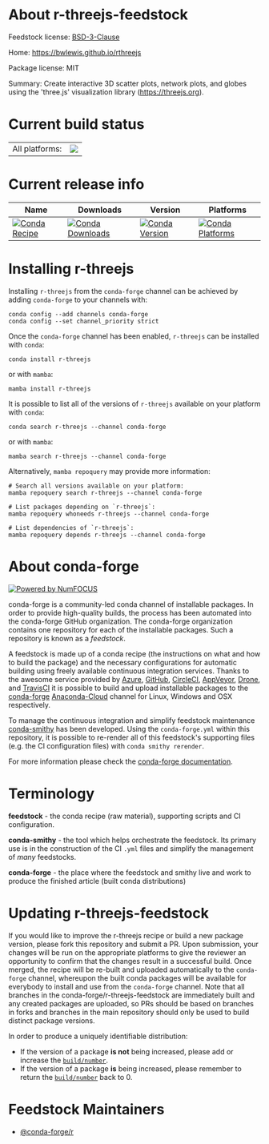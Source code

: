 About r-threejs-feedstock
=========================

Feedstock license: [BSD-3-Clause](https://github.com/conda-forge/r-threejs-feedstock/blob/main/LICENSE.txt)

Home: https://bwlewis.github.io/rthreejs

Package license: MIT

Summary: Create interactive 3D scatter plots, network plots, and globes using the 'three.js' visualization library (<https://threejs.org>).

Current build status
====================


<table><tr><td>All platforms:</td>
    <td>
      <a href="https://dev.azure.com/conda-forge/feedstock-builds/_build/latest?definitionId=1725&branchName=main">
        <img src="https://dev.azure.com/conda-forge/feedstock-builds/_apis/build/status/r-threejs-feedstock?branchName=main">
      </a>
    </td>
  </tr>
</table>

Current release info
====================

| Name | Downloads | Version | Platforms |
| --- | --- | --- | --- |
| [![Conda Recipe](https://img.shields.io/badge/recipe-r--threejs-green.svg)](https://anaconda.org/conda-forge/r-threejs) | [![Conda Downloads](https://img.shields.io/conda/dn/conda-forge/r-threejs.svg)](https://anaconda.org/conda-forge/r-threejs) | [![Conda Version](https://img.shields.io/conda/vn/conda-forge/r-threejs.svg)](https://anaconda.org/conda-forge/r-threejs) | [![Conda Platforms](https://img.shields.io/conda/pn/conda-forge/r-threejs.svg)](https://anaconda.org/conda-forge/r-threejs) |

Installing r-threejs
====================

Installing `r-threejs` from the `conda-forge` channel can be achieved by adding `conda-forge` to your channels with:

```
conda config --add channels conda-forge
conda config --set channel_priority strict
```

Once the `conda-forge` channel has been enabled, `r-threejs` can be installed with `conda`:

```
conda install r-threejs
```

or with `mamba`:

```
mamba install r-threejs
```

It is possible to list all of the versions of `r-threejs` available on your platform with `conda`:

```
conda search r-threejs --channel conda-forge
```

or with `mamba`:

```
mamba search r-threejs --channel conda-forge
```

Alternatively, `mamba repoquery` may provide more information:

```
# Search all versions available on your platform:
mamba repoquery search r-threejs --channel conda-forge

# List packages depending on `r-threejs`:
mamba repoquery whoneeds r-threejs --channel conda-forge

# List dependencies of `r-threejs`:
mamba repoquery depends r-threejs --channel conda-forge
```


About conda-forge
=================

[![Powered by
NumFOCUS](https://img.shields.io/badge/powered%20by-NumFOCUS-orange.svg?style=flat&colorA=E1523D&colorB=007D8A)](https://numfocus.org)

conda-forge is a community-led conda channel of installable packages.
In order to provide high-quality builds, the process has been automated into the
conda-forge GitHub organization. The conda-forge organization contains one repository
for each of the installable packages. Such a repository is known as a *feedstock*.

A feedstock is made up of a conda recipe (the instructions on what and how to build
the package) and the necessary configurations for automatic building using freely
available continuous integration services. Thanks to the awesome service provided by
[Azure](https://azure.microsoft.com/en-us/services/devops/), [GitHub](https://github.com/),
[CircleCI](https://circleci.com/), [AppVeyor](https://www.appveyor.com/),
[Drone](https://cloud.drone.io/welcome), and [TravisCI](https://travis-ci.com/)
it is possible to build and upload installable packages to the
[conda-forge](https://anaconda.org/conda-forge) [Anaconda-Cloud](https://anaconda.org/)
channel for Linux, Windows and OSX respectively.

To manage the continuous integration and simplify feedstock maintenance
[conda-smithy](https://github.com/conda-forge/conda-smithy) has been developed.
Using the ``conda-forge.yml`` within this repository, it is possible to re-render all of
this feedstock's supporting files (e.g. the CI configuration files) with ``conda smithy rerender``.

For more information please check the [conda-forge documentation](https://conda-forge.org/docs/).

Terminology
===========

**feedstock** - the conda recipe (raw material), supporting scripts and CI configuration.

**conda-smithy** - the tool which helps orchestrate the feedstock.
                   Its primary use is in the construction of the CI ``.yml`` files
                   and simplify the management of *many* feedstocks.

**conda-forge** - the place where the feedstock and smithy live and work to
                  produce the finished article (built conda distributions)


Updating r-threejs-feedstock
============================

If you would like to improve the r-threejs recipe or build a new
package version, please fork this repository and submit a PR. Upon submission,
your changes will be run on the appropriate platforms to give the reviewer an
opportunity to confirm that the changes result in a successful build. Once
merged, the recipe will be re-built and uploaded automatically to the
`conda-forge` channel, whereupon the built conda packages will be available for
everybody to install and use from the `conda-forge` channel.
Note that all branches in the conda-forge/r-threejs-feedstock are
immediately built and any created packages are uploaded, so PRs should be based
on branches in forks and branches in the main repository should only be used to
build distinct package versions.

In order to produce a uniquely identifiable distribution:
 * If the version of a package **is not** being increased, please add or increase
   the [``build/number``](https://docs.conda.io/projects/conda-build/en/latest/resources/define-metadata.html#build-number-and-string).
 * If the version of a package **is** being increased, please remember to return
   the [``build/number``](https://docs.conda.io/projects/conda-build/en/latest/resources/define-metadata.html#build-number-and-string)
   back to 0.

Feedstock Maintainers
=====================

* [@conda-forge/r](https://github.com/conda-forge/r/)

